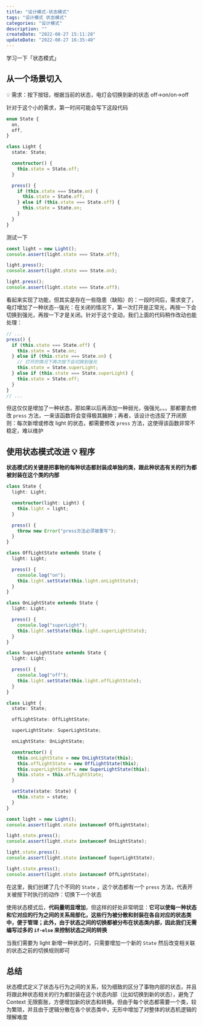```yaml
---
title: "设计模式-状态模式"
tags: "设计模式 状态模式"
categories: "设计模式"
description: ""
createDate: "2022-08-27 15:11:28"
updateDate: "2022-08-27 16:35:40"
---
```


学习一下「状态模式」

## 从一个场景切入

💡 需求：按下按钮，根据当前的状态，电灯会切换到新的状态 off->on/on->off

针对于这个小的需求，第一时间可能会写下这段代码

```ts
enum State {
  on,
  off,
}

class Light {
  state: State;

  constructor() {
    this.state = State.off;
  }

  press() {
    if (this.state === State.on) {
      this.state = State.off;
    } else if (this.state === State.off) {
      this.state = State.on;
    }
  }
}
```

测试一下

```ts
const light = new Light();
console.assert(light.state === State.off);

light.press();
console.assert(light.state === State.on);

light.press();
console.assert(light.state === State.off);
```

看起来实现了功能，但其实是存在一些隐患（缺陷）的：一段时间后，需求变了，电灯增加了一种状态--强光：在关闭的情况下，第一次打开是正常光，再按一下会切换到强光，再按一下才是关闭。针对于这个变动，我们上面的代码稍作改动也能处理：

```ts
// ...
press() {
  if (this.state === State.off) {
    this.state = State.on;
  } else if (this.state === State.on) {
    // 打开的情况下再次按下会切换到强光
    this.state = State.superLight;
  } else if (this.state === State.superLight) {
    this.state = State.off;
  }
}
// ...
```

但这仅仅是增加了一种状态，那如果以后再添加一种弱光，强强光。。。那都要去修改 `press` 方法，一来该函数将会变得极其臃肿；再者，该设计也违反了开闭原则：每次新增或修改 light 的状态，都需要修改 `press` 方法，这使得该函数非常不稳定，难以维护

## 使用状态模式改进 💡 程序

**状态模式的关键是把事物的每种状态都封装成单独的类，跟此种状态有关的行为都被封装在这个类的内部**

```ts
class State {
  light: Light;

  constructor(light: Light) {
    this.light = light;
  }

  press() {
    throw new Error("press方法必须被重写");
  }
}

class OffLightState extends State {
  light: Light;

  press() {
    console.log("on");
    this.light.setState(this.light.onLightState);
  }
}

class OnLightState extends State {
  light: Light;

  press() {
    console.log("superLight");
    this.light.setState(this.light.superLightState);
  }
}

class SuperLightState extends State {
  light: Light;

  press() {
    console.log("off");
    this.light.setState(this.light.offLightState);
  }
}

class Light {
  state: State;

  offLightState: OffLightState;

  superLightState: SuperLightState;

  onLightState: OnLightState;

  constructor() {
    this.onLightState = new OnLightState(this);
    this.offLightState = new OffLightState(this);
    this.superLightState = new SuperLightState(this);
    this.state = this.offLightState;
  }

  setState(state: State) {
    this.state = state;
  }
}

const light = new Light();
console.assert(light.state instanceof OffLightState);

light.state.press();
console.assert(light.state instanceof OnLightState);

light.state.press();
console.assert(light.state instanceof SuperLightState);

light.state.press();
console.assert(light.state instanceof OffLightState);
```

在这里，我们创建了几个不同的 `State` ，这个状态都有一个 `press` 方法，代表开关被按下时执行的动作：切换下一个状态

使用状态模式后，**代码量明显增加**，但这样的好处非常明显：**它可以使每一种状态和它对应的行为之间的关系局部化，这些行为被分散和封装在各自对应的状态类中，便于管理；此外，由于状态之间的切换都被分布在状态类内部，因此我们无需编写过多的 `if-else` 来控制状态之间的转换**

当我们需要为 light 新增一种状态时，只需要增加一个新的 `State` 然后改变相关联的状态之前的切换规则即可

## 总结

状态模式定义了状态与行为之间的关系，较为细致的区分了事物内部的状态，并且将跟此种状态相关的行为都封装在这个状态内部（比如切换到新的状态），避免了 Context 无限膨胀，方便增加新的状态和转换。但由于每个状态都需要一个类，较为繁琐，并且由于逻辑分散在各个状态类中，无形中增加了对整体的状态机逻辑的理解难度
